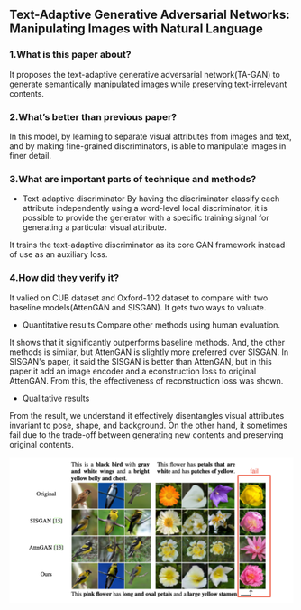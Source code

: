 ## Text-Adaptive Generative Adversarial Networks: Manipulating Images with Natural Language

### 1.What is this paper about?

It proposes the text-adaptive generative adversarial network(TA-GAN) to generate semantically manipulated images while preserving text-irrelevant contents.

### 2.What’s better than previous paper?

In this model, by learning to separate visual attributes from images and text, and by making fine-grained discriminators, is able to manipulate images in finer detail.

### 3.What are important parts of technique and methods?

- Text-adaptive discriminator
By having the discriminator classify each attribute independently using a word-level local discriminator, it is possible to provide the generator with a specific training signal for generating a particular visual attribute.

It trains the text-adaptive discriminator as its core GAN framework instead of use as an auxiliary loss.


### 4.How did they verify it?

It valied on CUB dataset and Oxford-102 dataset to compare with two baseline models(AttenGAN and SISGAN).
It gets two ways to valuate.

- Quantitative results
Compare other methods using human evaluation.

It shows that it significantly outperforms baseline methods.
And, the other methods is similar, but AttenGAN is slightly more preferred over SISGAN.
In SISGAN's paper, it said the SISGAN is better than AttenGAN, but in this paper it add an image encoder and a econstruction loss to original AttenGAN.
From this, the effectiveness of reconstruction loss was shown.

- Qualitative results

From the result, we understand it effectively disentangles visual attributes invariant to pose, shape, and background.
On the other hand, it sometimes fail due to the trade-off between generating new contents and preserving original contents.

![fail_result](detail/img/TA-GAN_fail_result.png) 

